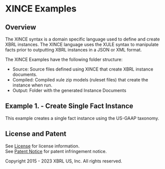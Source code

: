 # XINCE Examples
## Overview
The XINCE syntax is a domain specific language used to define and create XBRL instances. The XINCE language uses the XULE syntax to manipulate facts prior to outputting XBRL instances in a JSON or XML format.

The XINCE Examples have the following folder structure:

* Source: Source files defined using XINCE that create XBRL instance documents.
* Compiled: Compiled xule zip models (ruleset files) that create the instance when run.
* Output: Folder with the generated Instance Documents

## Example 1. - Create Single Fact Instance
This example creates a single fact instance using the US-GAAP taxonomy.


## License and Patent

See [License](https://xbrl.us/dqc-license) for license information.  
See [Patent Notice](https://xbrl.us/dqc-patent) for patent infringement notice.

Copyright 2015 - 2023 XBRL US, Inc. All rights reserved.

